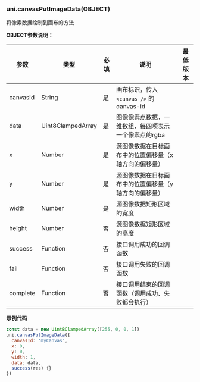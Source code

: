 
### uni.canvasPutImageData(OBJECT)

将像素数据绘制到画布的方法

**OBJECT参数说明：**

|参数	|类型		|必填		|说明	|最低版本											|
|---			|---			|---	|---								|--|
|canvasId	|String		|是								|画布标识，传入 ```<canvas />``` 的 canvas-id|																												|
|data	|Uint8ClampedArray|是								|图像像素点数据，一维数组，每四项表示一个像素点的rgba|																												|
|x	|Number		|是								|源图像数据在目标画布中的位置偏移量（x 轴方向的偏移量）|																												|
|y	|Number		|是								|源图像数据在目标画布中的位置偏移量（y 轴方向的偏移量）|																												|
|width	|Number		|是								|源图像数据矩形区域的宽度|																												|
|height	|Number		|否								|源图像数据矩形区域的高度|																												|
|success	|Function	|否								|接口调用成功的回调函数|																												|
|fail	|Function	|否								|接口调用失败的回调函数|																												|
|complete	|Function					|否	|接口调用结束的回调函数（调用成功、失败都会执行）				|&nbsp;	|

**示例代码**

```javascript
const data = new Uint8ClampedArray([255, 0, 0, 1])
uni.canvasPutImageData({
  canvasId: 'myCanvas',
  x: 0,
  y: 0,
  width: 1,
  data: data,
  success(res) {}
})
```
